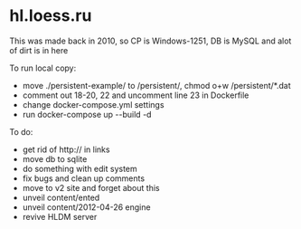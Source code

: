 # hl.loess.ru

This was made back in 2010, so CP is Windows-1251, DB is MySQL and alot of dirt is in here

To run local copy:
* move ./persistent-example/ to /persistent/, chmod o+w /persistent/\*.dat
* comment out 18-20, 22 and uncomment line 23 in Dockerfile
* change docker-compose.yml settings
* run docker-compose up --build -d

To do:
* get rid of http:// in links
* move db to sqlite
* do something with edit system
* fix bugs and clean up comments
* move to v2 site and forget about this
* unveil content/ented
* unveil content/2012-04-26 engine
* revive HLDM server
